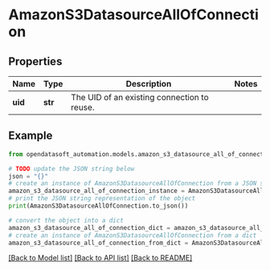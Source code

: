 # AmazonS3DatasourceAllOfConnection


## Properties

Name | Type | Description | Notes
------------ | ------------- | ------------- | -------------
**uid** | **str** | The UID of an existing connection to reuse. | 

## Example

```python
from opendatasoft_automation.models.amazon_s3_datasource_all_of_connection import AmazonS3DatasourceAllOfConnection

# TODO update the JSON string below
json = "{}"
# create an instance of AmazonS3DatasourceAllOfConnection from a JSON string
amazon_s3_datasource_all_of_connection_instance = AmazonS3DatasourceAllOfConnection.from_json(json)
# print the JSON string representation of the object
print(AmazonS3DatasourceAllOfConnection.to_json())

# convert the object into a dict
amazon_s3_datasource_all_of_connection_dict = amazon_s3_datasource_all_of_connection_instance.to_dict()
# create an instance of AmazonS3DatasourceAllOfConnection from a dict
amazon_s3_datasource_all_of_connection_from_dict = AmazonS3DatasourceAllOfConnection.from_dict(amazon_s3_datasource_all_of_connection_dict)
```
[[Back to Model list]](../README.md#documentation-for-models) [[Back to API list]](../README.md#documentation-for-api-endpoints) [[Back to README]](../README.md)


